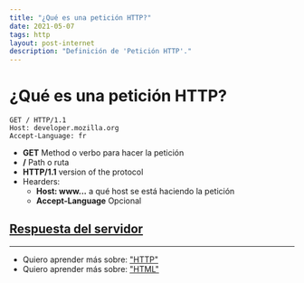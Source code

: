 ```yaml
---
title: "¿Qué es una petición HTTP?"
date: 2021-05-07
tags: http
layout: post-internet
description: "Definición de 'Petición HTTP'."
---
```


# ¿Qué es una petición HTTP?

```http
GET / HTTP/1.1
Host: developer.mozilla.org
Accept-Language: fr
```
- **GET**
	Method o verbo para hacer la petición
- **/**
	Path o ruta
- **HTTP/1.1**
	version of the protocol
- Hearders:
	- **Host: www...**
		a qué host se está haciendo la petición
	- **Accept-Language**
		Opcional

## [Respuesta del servidor](http-respuesta-servidor)

***

- Quiero aprender más sobre: ["HTTP"](que-es-http)
- Quiero aprender más sobre: ["HTML"](../00/html)
